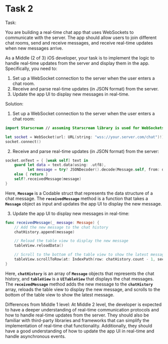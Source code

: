 # Task 2

Task:

You are building a real-time chat app that uses WebSockets to communicate with
the server. The app should allow users to join different chat rooms, send and
receive messages, and receive real-time updates when new messages arrive.

As a Middle (2 of 3) iOS developer, your task is to implement the logic to
handle real-time updates from the server and display them in the app.
Specifically, you need to:

1. Set up a WebSocket connection to the server when the user enters a chat room.
2. Receive and parse real-time updates (in JSON format) from the server.
3. Update the app UI to display new messages in real-time.

Solution:

1. Set up a WebSocket connection to the server when the user enters a chat room:

```swift
import Starscream // assuming Starscream library is used for WebSockets

let socket = WebSocket(url: URL(string: "wss://your.server.com/chat")!)
socket.connect()
```

2. Receive and parse real-time updates (in JSON format) from the server:

```swift
socket.onText = { [weak self] text in
    guard let data = text.data(using: .utf8),
          let message = try? JSONDecoder().decode(Message.self, from: data)
    else { return }
    self?.receivedMessage(message)
}
```

Here, **`Message`** is a Codable struct that represents the data structure of a
chat message. The **`receivedMessage`** method is a function that takes a
**`Message`** object as input and updates the app UI to display the new message.

3. Update the app UI to display new messages in real-time:

```swift
func receivedMessage(_ message: Message) {
    // Add the new message to the chat history
    chatHistory.append(message)

    // Reload the table view to display the new message
    tableView.reloadData()

    // Scroll to the bottom of the table view to show the latest message
    tableView.scrollToRow(at: IndexPath(row: chatHistory.count - 1, section: 0), at: .bottom, animated: true)
}
```

Here, **`chatHistory`** is an array of **`Message`** objects that represents the
chat history, and **`tableView`** is a **`UITableView`** that displays the chat
messages. The **`receivedMessage`** method adds the new message to the
**`chatHistory`** array, reloads the table view to display the new message, and
scrolls to the bottom of the table view to show the latest message.

Differences from Middle 1 level: At Middle 2 level, the developer is expected to
have a deeper understanding of real-time communication protocols and how to
handle real-time updates from the server. They should also be familiar with
third-party libraries and frameworks that can simplify the implementation of
real-time chat functionality. Additionally, they should have a good
understanding of how to update the app UI in real-time and handle asynchronous
events.
